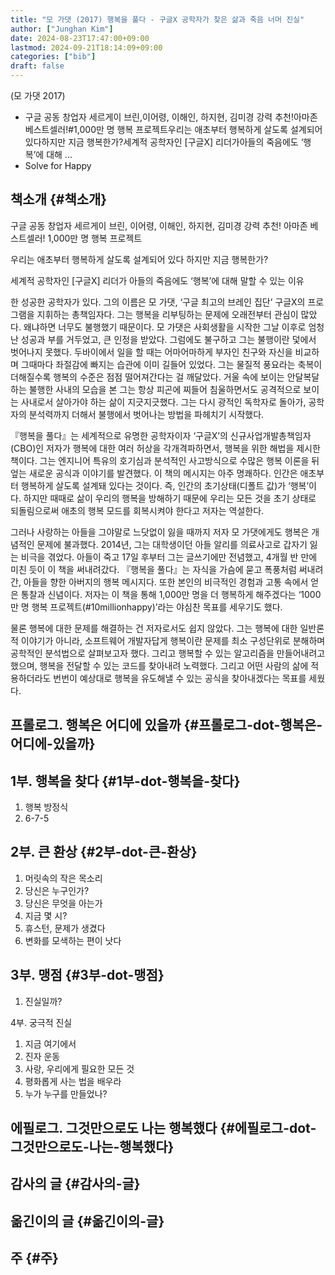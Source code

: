 ```yaml
---
title: "모 가댓 (2017) 행복을 풀다 - 구글X 공학자가 찾은 삶과 죽음 너머 진실"
author: ["Junghan Kim"]
date: 2024-08-23T17:47:00+09:00
lastmod: 2024-09-21T18:14:09+09:00
categories: ["bib"]
draft: false
---
```


(모 가댓 2017)

-   구글 공동 창업자 세르게이 브린,이어령, 이해인, 하지현, 김미경 강력 추천!아마존 베스트셀러!#1,000만 명 행복 프로젝트우리는 애초부터 행복하게 살도록 설계되어 있다하지만 지금 행복한가?세계적 공학자인 [구글X] 리더가아들의 죽음에도 ‘행복’에 대해 ...
-   Solve for Happy


## 책소개 {#책소개}

구글 공동 창업자 세르게이 브린, 이어령, 이해인, 하지현, 김미경 강력 추천! 아마존 베스트셀러! 1,000만 명 행복 프로젝트

우리는 애초부터 행복하게 살도록 설계되어 있다 하지만 지금 행복한가?

세계적 공학자인 [구글X] 리더가 아들의 죽음에도 ‘행복’에 대해 말할 수 있는 이유

한 성공한 공학자가 있다. 그의 이름은 모 가댓, ‘구글 최고의 브레인 집단’ 구글X의 프로그램을 지휘하는 총책임자다. 그는 행복을 리부팅하는 문제에 오래전부터 관심이 많았다. 왜냐하면 너무도 불행했기 때문이다. 모 가댓은 사회생활을 시작한 그날 이후로 엄청난 성공과 부를 거두었고, 큰 인정을 받았다. 그럼에도 불구하고 그는 불행이란 덫에서 벗어나지 못했다. 두바이에서 일을 할 때는 어마어마하게 부자인 친구와 자신을 비교하며 그때마다 좌절감에 빠지는 습관에 이미 길들어 있었다. 그는 물질적 풍요라는 축복이 더해질수록 행복의 수준은 점점 떨어져간다는 걸 깨달았다. 거울 속에 보이는 안달복달하는 불행한 사내의 모습을 본 그는 항상 피곤에 찌들어 침울하면서도 공격적으로 보이는 사내로서 살아가야 하는 삶이 지긋지긋했다. 그는 다시 광적인 독학자로 돌아가, 공학자의 분석력까지 더해서 불행에서 벗어나는 방법을 파헤치기 시작했다.

『행복을 풀다』는 세계적으로 유명한 공학자이자 ‘구글X’의 신규사업개발총책임자(CBO)인 저자가 행복에 대한 여러 허상을 각개격파하면서, 행복을 위한 해법을 제시한 책이다. 그는 엔지니어 특유의 호기심과 분석적인 사고방식으로 수많은 행복 이론을 뒤엎는 새로운 공식과 이야기를 발견했다. 이 책의 메시지는 아주 명쾌하다. 인간은 애초부터 행복하게 살도록 설계돼 있다는 것이다. 즉, 인간의 초기상태(디폴트 값)가 ‘행복’이다. 하지만 때때로 삶이 우리의 행복을 방해하기 때문에 우리는 모든 것을 초기 상태로 되돌림으로써 애초의 행복 모드를 회복시켜야 한다고 저자는 역설한다.

그러나 사랑하는 아들을 그야말로 느닷없이 잃을 때까지 저자 모 가댓에게도 행복은 개념적인 문제에 불과했다. 2014년, 그는 대학생이던 아들 알리를 의료사고로 갑자기 잃는 비극을 겪었다. 아들이 죽고 17일 후부터 그는 글쓰기에만 전념했고, 4개월 반 만에 미친 듯이 이 책을 써내려갔다. 『행복을 풀다』는 자식을 가슴에 묻고 폭풍처럼 써내려간, 아들을 향한 아버지의 행복 메시지다. 또한 본인의 비극적인 경험과 고통 속에서 얻은 통찰과 신념이다. 저자는 이 책을 통해 1,000만 명을 더 행복하게 해주겠다는 ‘1000만 명 행복 프로젝트(#10millionhappy)’라는 야심찬 목표를 세우기도 했다.

물론 행복에 대한 문제를 해결하는 건 저자로서도 쉽지 않았다. 그는 행복에 대한 일반론적 이야기가 아니라, 소프트웨어 개발자답게 행복이란 문제를 최소 구성단위로 분해하며 공학적인 분석법으로 살펴보고자 했다. 그리고 행복할 수 있는 알고리즘을 만들어내려고 했으며, 행복을 전달할 수 있는 코드를 찾아내려 노력했다. 그리고 어떤 사람의 삶에 적용하더라도 번번이 예상대로 행복을 유도해낼 수 있는 공식을 찾아내겠다는 목표를 세웠다.


## 프롤로그. 행복은 어디에 있을까 {#프롤로그-dot-행복은-어디에-있을까}


## 1부. 행복을 찾다 {#1부-dot-행복을-찾다}

1.  행복 방정식
2.  6-7-5


## 2부. 큰 환상 {#2부-dot-큰-환상}

1.  머릿속의 작은 목소리
2.  당신은 누구인가?
3.  당신은 무엇을 아는가
4.  지금 몇 시?
5.  휴스턴, 문제가 생겼다
6.  변화를 모색하는 편이 낫다


## 3부. 맹점 {#3부-dot-맹점}

1.  진실일까?

4부. 궁극적 진실

1.  지금 여기에서
2.  진자 운동
3.  사랑, 우리에게 필요한 모든 것
4.  평화롭게 사는 법을 배우라
5.  누가 누구를 만들었나?


## 에필로그. 그것만으로도 나는 행복했다 {#에필로그-dot-그것만으로도-나는-행복했다}


## 감사의 글 {#감사의-글}


## 옮긴이의 글 {#옮긴이의-글}


## 주 {#주}

